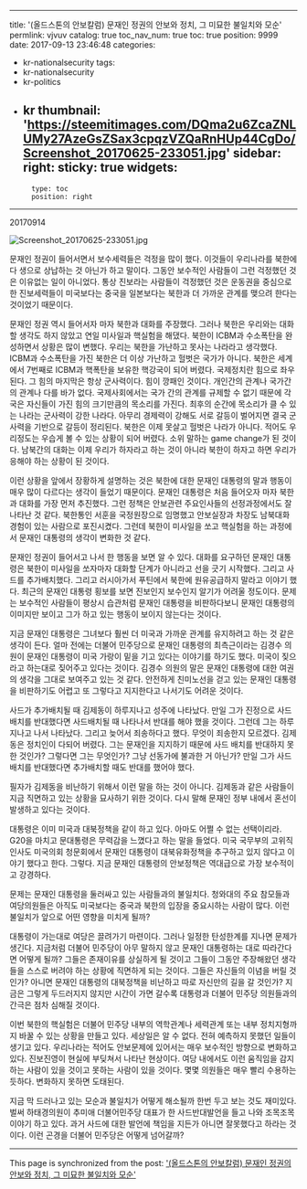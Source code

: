 
---
title: '(올드스톤의 안보칼럼) 문재인 정권의 안보와 정치, 그 미묘한 불일치와 모순'
permlink: vjvuv
catalog: true
toc_nav_num: true
toc: true
position: 9999
date: 2017-09-13 23:46:48
categories:
- kr-nationalsecurity
tags:
- kr-nationalsecurity
- kr-politics
- kr
thumbnail: 'https://steemitimages.com/DQma2u6ZcaZNLUMy27AzeGsZSax3cpqzVZQaRnHUp44CgDo/Screenshot_20170625-233051.jpg'
sidebar:
    right:
        sticky: true
widgets:
    -
        type: toc
        position: right
---


20170914

![Screenshot_20170625-233051.jpg](https://steemitimages.com/DQma2u6ZcaZNLUMy27AzeGsZSax3cpqzVZQaRnHUp44CgDo/Screenshot_20170625-233051.jpg)

문재인 정권이 들어서면서 보수세력들은 걱정을 많이 했다. 이것들이 우리나라를 북한에다 생으로 상납하는 것 아닌가 하고 말이다. 그동안 보수적인 사람들이 그런 걱정했던 것은 이유없는 일이 아니었다. 통상 진보라는 사람들이 걱정했던 것은 운동권을 중심으로 한 진보세력들이 미국보다는 중국을 일본보다는 북한과 더 가까운 관계를 맺으려 한다는 것이었기 때문이다. 

문재인 정권 역시 들어서자 마자 북한과 대화를 주장했다. 그러나 북한은 우리와는 대화할 생각도 하지 않았고 연일 미사일과 핵실험을 해댔다. 북한이 ICBM과 수소폭탄을 완성하면서 상황은 많이 변했다. 우리는 북한을 가난하고 못사는 나라라고 생각했다. ICBM과 수소폭탄을 가진 북한은 더 이상 가난하고 헐벗은 국가가 아니다. 북한은 세계에서 7번째로 ICBM과 핵폭탄을 보유한 핵강국이 되어 버렸다. 국제정치란 힘으로 좌우된다. 그 힘의 마지막은 항상 군사력이다. 힘이 깡패인 것이다. 개인간의 관계나 국가간의 관계나 다를 바가 없다. 국제사회에서는 국가 간의 관계를 규제할 수 없기 때문에 각 국은 자신들이 가진 힘의 크기만큼의 목소리를 가진다. 최후의 순간에 목소리가 클 수 있는 나라는 군사력이 강한 나라다. 아무리 경제력이 강해도 서로 갈등이 벌어지면 결국 군사력을 기반으로 갈등이 정리된다. 북한은 이제 못살고 헐벗은 나라가 아니다. 적어도 우리정도는 우습게 볼 수 있는 상황이 되어 버렸다. 소위 말하는 game change가 된 것이다. 남북간의 대화는 이제 우리가 하자라고 하는 것이 아니라 북한이 하자고 하면 우리가 응해야 하는 상황이 된 것이다. 

이런 상황을 앞에서 장황하게 설명하는 것은 북한에 대한 문재인 대통령의 말과 행동이 매우 많이 다르다는 생각이 들었기 때문이다. 문재인 대통령은 처음 들어오자 마자 북한과 대화를 가장 먼저 추진했다. 그런 정책은 안보관련 주요인사들의 선정과정에서도 잘 나타난 것 같다. 북한통인 서훈을 국정원장으로 임명했고 안보실장과 차장도 남북대화 경험이 있는 사람으로 포진시켰다. 그런데 북한이 미사일을 쏘고 핵실험을 하는 과정에서 문재인 대통령의 생각이 변화한 것 같다. 

문재인 정권이 들어서고 나서 한 행동을 보면 알 수 있다. 대화를 요구하던 문재인 대통령은 북한이 미사일을 쏘자마자 대화할 단계가 아니라고 선을 긋기 시작했다. 그리고 사드를 추가배치했다. 그리고 러시아가서 푸틴에서 북한에 원유공급하지 말라고 이야기 했다. 최근의 문재인 대통령 횡보를 보면 진보인지 보수인지 알기가 어려울 정도이다. 문제는 보수적인 사람들이 평상시 습관처럼 문재인 대통령을 비판하다보니 문재인 대통령의 이미지만 보이고 그가 하고 있는 행동이 보이지 않는다는 것이다. 

지금 문재인 대통령은 그녀보다 훨씬 더 미국과 가까운 관계를 유지하려고 하는 것 같은 생각이 든다. 얼마 전에는 더불어 민주당으로 문재인 대통령의 최측근이라는 김경수 의원이 문재인 대통령이 미국 가랑이 밑을 기고 있다는 이야기를 하기도 했다. 미국이 짖으라고 하는대로 짖어주고 있다는 것이다. 김경수 의원의 말은 문재인 대통령에 대한 여권의 생각을 그대로 보여주고 있는 것 같다. 안전하게 친미노선을 걷고 있는 문재인 대통령을 비판하기도 어렵고 또 그렇다고 지지한다고 나서기도 어려운 것이다. 

사드가 추가배치될 때 김제동이 하루지나고 성주에 나타났다. 만일 그가 진정으로 사드 배치를 반대했다면 사드배치될 때 나타나서 반대를 해야 했을 것이다. 그런데 그는 하루 지나고 나서 나타났다. 그리고 늦어서 죄송하다고 했다. 무엇이 죄송한지 모르겠다. 김제동은 정치인이 다되어 버렸다. 그는 문재인을 지지하기 때문에 사드 배치를 반대하지 못한 것인가? 그렇다면 그는 무엇인가? 그냥 선동가에 불과한 거 아닌가? 만일 그가 사드 배치를 반대했다면 추가배치할 때도 반대를 했어야 했다. 

필자가 김제동을 비난하기 위해서 이런 말을 하는 것이 아니다. 김제동과 같은 사람들이 지금 직면하고 있는 상황을 묘사하기 위한 것이다. 다시 말해 문재인 정부 내에서 혼선이 발생하고 있다는 것이다. 

대통령은 이미 미국과 대북정책을 같이 하고 있다. 아마도 어쩔 수 없는 선택이리라. G20을 마치고 문대통령은 무력감을 느꼈다고 하는 말을 들었다. 미국 국무부의 고위직 인사도 미국의회 청문회에서 문재인 대통령이 대북유화정책을 추구하고 있지 않다고 이야기 했다고 한다. 그렇다. 지금 문재인 대통령의 안보정책은 역대급으로 가장 보수적이고 강경하다.  

문제는 문재인 대통령을 둘러싸고 있는 사람들과의 불일치다. 청와대의 주요 참모들과 여당의원들은 아직도 미국보다는 중국과 북한의 입장을 중요시하는 사람이 많다. 이런 불일치가 앞으로 어떤 영향을 미치게 될까? 

대통령이 가는대로 여당은 끌려가기 마련이다. 그러나 일정한 탄성한계를 지나면 문제가 생긴다. 지금처럼 더불어 민주당이 아무 말하지 않고 문재인 대통령하는 대로 따라간다면 어떻게 될까? 그들은 존재이유를 상실하게 될 것이고 그들이 그동안 주장해왔던 생각들을 스스로 버려야 하는 상황에 직면하게 되는 것이다. 그들은 자신들의 이념을 버릴 것인가? 아니면 문재인 대통령의 대북정책을 비난하고 따로 자신만의 길을 갈 것인가? 지금은 그렇게 두드러지지 않지만 시간이 가면 갈수록 대통령과 더불어 민주당 의원들과의 간극은 점차 심해질 것이다.

이번 북한의 핵실험은 더불어 민주당 내부의 역학관계나 세력관계 또는 내부 정치지형까지 바꿀 수 있는 상황을 만들고 있다. 세상일은 알 수 없다. 전혀 예측하지 못했던 일들이 생기고 있다. 우리나라는 적어도 안보문제에 있어서는 매우 보수적인 방향으로 변화하고 있다. 진보진영이 현실에 부딪쳐서 나타난 현상이다. 여당 내에서도 이런 움직임을 감지하는 사람이 있을 것이고 못하는 사람이 있을 것이다. 몇몇 의원들은 매우 빨리 수용하는 듯하다. 변화하지 못하면 도태된다. 

지금 막 드러나고 있는 모순과 불일치가 어떻게 해소될까 한번 두고 보는 것도 재미있다.
벌써 하태경의원이 추미애 더불어민주당 대표가 한 사드반대발언을 들고 나와 조목조목 이야기 하고 있다. 과거 사드에 대한 발언에 책임을 지든가 아니면 잘못했다고 하라는 것이다. 이런 곤경을 더불어 민주당은 어떻게 넘어갈까?

- - -

This page is synchronized from the post: ['(올드스톤의 안보칼럼) 문재인 정권의 안보와 정치, 그 미묘한 불일치와 모순'](https://steemit.com/@oldstone/vjvuv)
